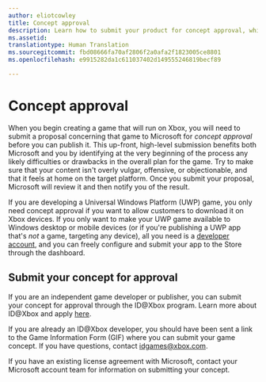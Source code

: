 ```yaml
---
author: eliotcowley
title: Concept approval
description: Learn how to submit your product for concept approval, which you will need if your product runs on Xbox or uses Xbox Live.
ms.assetid: 
translationtype: Human Translation
ms.sourcegitcommit: fbd08666fa70af2806f2a0afa2f1823005ce8801
ms.openlocfilehash: e9915282da1c611037402d149555246819becf89

---
```


# Concept approval

When you begin creating a game that will run on Xbox, you will need to submit a proposal concerning that game to Microsoft for *concept approval* before you can publish it. This up-front, high-level submission benefits both Microsoft and you by identifying at the very beginning of the process any likely difficulties or drawbacks in the overall plan for the game. Try to make sure that your content isn't overly vulgar, offensive, or objectionable, and that it feels at home on the target platform. Once you submit your proposal, Microsoft will review it and then notify you of the result.

If you are developing a Universal Windows Platform (UWP) game, you only need concept approval if you want to allow customers to download it on Xbox devices. If you only want to make your UWP game available to Windows desktop or mobile devices (or if you're publishing a UWP app that's *not* a game, targeting any device), all you need is a [developer account](https://go.microsoft.com/fwlink/?LinkId=817223), and you can freely configure and submit your app to the Store through the dashboard.

## Submit your concept for approval

If you are an independent game developer or publisher, you can submit your concept for approval through the ID@Xbox program. Learn more about ID@Xbox and apply [here](http://www.xbox.com/en-US/Developers/id).

If you are already an ID@Xbox developer, you should have been sent a link to the Game Information Form (GIF) where you can submit your game concept. If you have questions, contact [idgames@xbox.com](mailto:idgames@xbox.com).

If you have an existing license agreement with Microsoft, contact your Microsoft account team for information on submitting your concept.


<!--HONumber=Aug16_HO5-->


